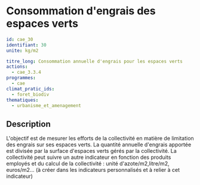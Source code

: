 # Consommation d'engrais des espaces verts
```yaml
id: cae_30
identifiant: 30
unite: kg/m2

titre_long: Consommation annuelle d'engrais pour les espaces verts
actions:
  - cae_3.3.4
programmes:
  - cae
climat_pratic_ids:
  - foret_biodiv
thematiques:
  - urbanisme_et_amenagement
```
## Description
L'objectif est de mesurer les efforts de la collectivité en matière de limitation des engrais sur ses espaces verts. La quantité annuelle d'engrais apportée est divisée par la surface d'espaces verts gérés par la collectivité. 
La collectivité peut suivre un autre indicateur en fonction des produits employés et du calcul de la collectivité : unité d'azote/m2,litre/m2, euros/m2... (à créer dans les indicateurs personnalisés et à relier à cet indicateur)




